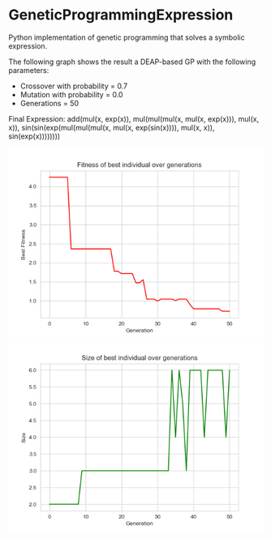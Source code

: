 # GeneticProgrammingExpression
Python implementation of genetic programming that solves a symbolic expression.

The following graph shows the result a DEAP-based GP with the following parameters:
- Crossover with probability = 0.7
- Mutation with probability = 0.0
- Generations = 50

Final Expression: add(mul(x, exp(x)), mul(mul(mul(x, mul(x, exp(x))), mul(x, x)), sin(sin(exp(mul(mul(mul(x, mul(x, exp(sin(x)))), mul(x, x)), sin(exp(x))))))))

![Best fitness over generations](imgs/GP_1000_MSE.png)
![Size for best generations](imgs/GP_1000_MSE_SIZE.png)
